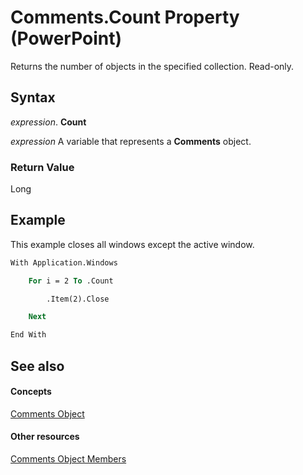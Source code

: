 
# Comments.Count Property (PowerPoint)

Returns the number of objects in the specified collection. Read-only.


## Syntax

 _expression_. **Count**

 _expression_ A variable that represents a **Comments** object.


### Return Value

Long


## Example

This example closes all windows except the active window.


```vb
With Application.Windows

    For i = 2 To .Count

        .Item(2).Close

    Next

End With
```


## See also


#### Concepts


[Comments Object](1f29db7c-90fa-db9f-5229-136534ce803d.md)
#### Other resources


[Comments Object Members](85a3f549-44fc-8f23-0c72-868230198e3b.md)
